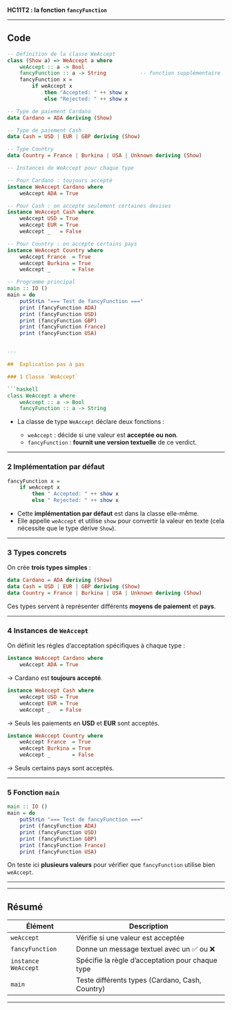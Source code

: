  **HC11T2 : la fonction `fancyFunction`** 

---

##  Code 

```haskell
-- Définition de la classe WeAccept
class (Show a) => WeAccept a where
    weAccept :: a -> Bool
    fancyFunction :: a -> String           -- fonction supplémentaire
    fancyFunction x =
        if weAccept x
            then "Accepted: " ++ show x
            else "Rejected: " ++ show x

-- Type de paiement Cardano
data Cardano = ADA deriving (Show)

-- Type de paiement Cash
data Cash = USD | EUR | GBP deriving (Show)

-- Type Country
data Country = France | Burkina | USA | Unknown deriving (Show)

-- Instances de WeAccept pour chaque type

-- Pour Cardano : toujours accepté
instance WeAccept Cardano where
    weAccept ADA = True

-- Pour Cash : on accepte seulement certaines devises
instance WeAccept Cash where
    weAccept USD = True
    weAccept EUR = True
    weAccept _   = False

-- Pour Country : on accepte certains pays
instance WeAccept Country where
    weAccept France  = True
    weAccept Burkina = True
    weAccept _       = False

-- Programme principal
main :: IO ()
main = do
    putStrLn "=== Test de fancyFunction ==="
    print (fancyFunction ADA)
    print (fancyFunction USD)
    print (fancyFunction GBP)
    print (fancyFunction France)
    print (fancyFunction USA)


---

##  Explication pas à pas

### 1️ Classe `WeAccept`

```haskell
class WeAccept a where
    weAccept :: a -> Bool
    fancyFunction :: a -> String
```

* La classe de type `WeAccept` déclare deux fonctions :

  * `weAccept` : décide si une valeur est **acceptée ou non**.
  * `fancyFunction` : **fournit une version textuelle** de ce verdict.

---

### 2️ Implémentation par défaut

```haskell
fancyFunction x =
    if weAccept x
        then " Accepted: " ++ show x
        else " Rejected: " ++ show x
```

* Cette **implémentation par défaut** est dans la classe elle-même.
* Elle appelle `weAccept` et utilise `show` pour convertir la valeur en texte (cela nécessite que le type dérive `Show`).

---

### 3️ Types concrets

On crée **trois types simples** :

```haskell
data Cardano = ADA deriving (Show)
data Cash = USD | EUR | GBP deriving (Show)
data Country = France | Burkina | USA | Unknown deriving (Show)
```

Ces types servent à représenter différents **moyens de paiement** et **pays**.

---

### 4️ Instances de `WeAccept`

On définit les règles d’acceptation spécifiques à chaque type :

```haskell
instance WeAccept Cardano where
    weAccept ADA = True
```

→ Cardano est **toujours accepté**.

```haskell
instance WeAccept Cash where
    weAccept USD = True
    weAccept EUR = True
    weAccept _   = False
```

→ Seuls les paiements en **USD** et **EUR** sont acceptés.

```haskell
instance WeAccept Country where
    weAccept France  = True
    weAccept Burkina = True
    weAccept _       = False
```

→ Seuls certains pays sont acceptés.

---

### 5️ Fonction `main`

```haskell
main :: IO ()
main = do
    putStrLn "=== Test de fancyFunction ==="
    print (fancyFunction ADA)
    print (fancyFunction USD)
    print (fancyFunction GBP)
    print (fancyFunction France)
    print (fancyFunction USA)
```

On teste ici **plusieurs valeurs** pour vérifier que `fancyFunction` utilise bien `weAccept`.

---



---

##  Résumé

| Élément             | Description                                      |
| ------------------- | ------------------------------------------------ |
| `weAccept`          | Vérifie si une valeur est acceptée               |
| `fancyFunction`     | Donne un message textuel avec un ✅ ou ❌          |
| `instance WeAccept` | Spécifie la règle d’acceptation pour chaque type |
| `main`              | Teste différents types (Cardano, Cash, Country)  |

---
